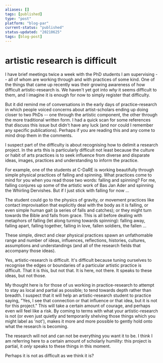 ```yaml
---
aliases: []
tags: [published]
type: "post"
platform: "blog-par"
current-status: "published"
status-updated: "20210625"
tags: [blog-post]
---
```



# artistic research is difficult

I have brief meetings twice a week with the PhD students I am supervising -- all of whom are working through and with practices of some kind. One of the things that came up recently was their growing awareness of how difficult artistic-research is. We haven't yet got into _why_ it seems difficult to them, and I imagine it is enough for now to simply register that difficulty.

But it did remind me of conversations in the early days of practice-research in which people voiced concerns about artist-scholars ending up doing closer to two PhDs -- one through the artistic component, the other through the more traditional written form. I had a quick scan for some references that discuss this issue but didn't have any luck (and nor could I remember any specific publications). Perhaps if you are reading this and any come to mind drop them in the comments.

I suspect part of the difficulty is about recognising how to delimit a research project. In the arts this is particularly difficult not least because the culture or habit of arts practices is to seek influence from diverse and disparate ideas, images, practices and understanding to inform the practice.

For example, one of the students at C-DaRE is working beautifully through simple physical practices of falling and spinning. What practices come to mind for you when you read those two words: falling and spinning? For me, falling conjures up some of the artistic work of Bas Jan Ader and spinning the Whirling Dervishes. But if I just stick with falling for now ...

The student could go to the physics of gravity, or movement practices like contact improvisation that explicitly deal with the body as it is falling, or even simple human gait (a series of falls and catches); or they might turn towards the Bible and falls from grace. This is all before dealing with metaphors of falling (let along turning towards spinning): falling away, falling apart, falling together, falling in love, fallen soldiers, the fallen ... 

These simple, direct and clear physical practices spawn an unfathomable range and number of ideas, influences, reflections, histories, cultures, assumptions and understandings (and all of the research fields that accompany those ideas).

Yes, artistic-research is difficult. It's difficult because tuning ourselves to recognise the edges or boundaries of a particular artistic practice is difficult. That it is this, but not that. It is here, not there. It speaks to these ideas, but not those. 

My thought here is for those of us working in practice-research to attempt to stay as local and partial as possible; to tend towards depth rather than breadth. I suspect that it will help an artistic-research student to practice saying, "Yes, I see that connection or that influence or that idea, but it is not for this project." This will take a certain amount of courage, and perhaps even will feel like a risk. By coming to terms with what your artistic-research is not (or even just quietly and temporarily shelving those things which you might label as 'not'), makes it more and more possible to gently hold onto what the research is becoming. 

The research will not and can not be everything you want it to be. I think I am referring here to a certain amount of scholarly humility: this project is partial, it _only_ speaks to these things in this moment. 

Perhaps it is not as difficult as we think it is? 



